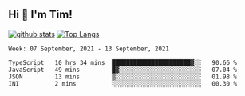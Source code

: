 ## Hi 👋 I'm Tim!
  
  [![github stats](https://github-readme-stats.vercel.app/api?username=thostetler&theme=dracula&count_private=true&show_icons=true)](https://github.com/thostetler/github-readme-stats)
  [![Top Langs](https://github-readme-stats.vercel.app/api/top-langs/?username=thostetler&layout=compact&count_private=true&theme=dracula&show_icons=true)](https://github.com/thostetler/github-readme-stats)
 
<!--START_SECTION:waka-->
```text
Week: 07 September, 2021 - 13 September, 2021

TypeScript   10 hrs 34 mins  ██████████████████████▓░░   90.66 % 
JavaScript   49 mins         █▓░░░░░░░░░░░░░░░░░░░░░░░   07.04 % 
JSON         13 mins         ▒░░░░░░░░░░░░░░░░░░░░░░░░   01.98 % 
INI          2 mins          ░░░░░░░░░░░░░░░░░░░░░░░░░   00.30 % 
```
<!--END_SECTION:waka-->
